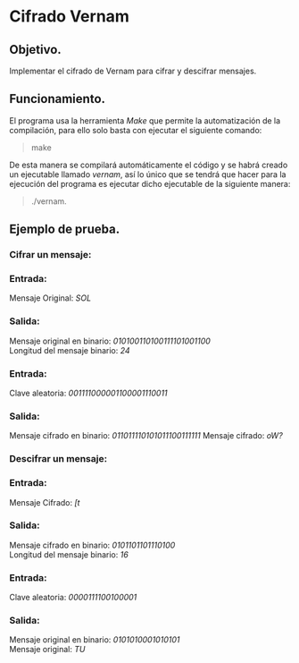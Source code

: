 # **Cifrado Vernam**
## Objetivo.
Implementar el cifrado de Vernam para cifrar y descifrar mensajes.

## Funcionamiento.
El programa usa la herramienta _Make_ que permite la automatización de la compilación, para ello solo basta con ejecutar el siguiente comando:

>  make

De esta manera se compilará automáticamente el código y se habrá creado un ejecutable llamado _vernam_, así lo único que se tendrá que hacer para la ejecución del programa es ejecutar dicho ejecutable de la siguiente manera:

> ./vernam.

## Ejemplo de prueba.  


### Cifrar un mensaje:


### Entrada:  
Mensaje Original: _SOL_  

### Salida:  
Mensaje original en binario: _010100110100111101001100_  
Longitud del mensaje binario: _24_  

### Entrada:  
Clave aleatoria: _001111000001100001110011_

### Salida:
Mensaje cifrado en binario: _011011110101011100111111_
Mensaje cifrado: _oW?_


### Descifrar un mensaje:


### Entrada:  
Mensaje Cifrado: _[t_  

### Salida:
Mensaje cifrado en binario: _0101101101110100_  
Longitud del mensaje binario: _16_

### Entrada:
Clave aleatoria: _0000111100100001_

### Salida: 
Mensaje original en binario: _0101010001010101_  
Mensaje original: _TU_


